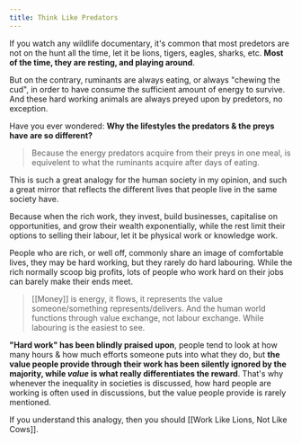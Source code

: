 ```yaml
---
title: Think Like Predators
---
```


If you watch any wildlife documentary, it's common that most predetors are not on the hunt all the time, let it be lions, tigers, eagles, sharks, etc. **Most of the time, they are resting, and playing around**.

But on the contrary, ruminants are always eating, or always "chewing the cud", in order to have consume the sufficient amount of energy to survive. And these hard working animals are always preyed upon by predetors, no exception.

Have you ever wondered: **Why the lifestyles the predators & the preys have are so different?**

> Because the energy predators acquire from their preys in one meal, is equivelent to what the ruminants acquire after days of eating.

This is such a great analogy for the human society in my opinion, and such a great mirror that reflects the different lives that people live in the same society have.

Because when the rich work, they invest, build businesses, capitalise on opportunities, and grow their wealth exponentially, while the rest limit their options to selling their labour, let it be physical work or knowledge work.

People who are rich, or well off, commonly share an image of comfortable lives, they may be hard working, but they rarely do hard labouring. While the rich normally scoop big profits, lots of people who work hard on their jobs can barely make their ends meet.

> [[Money]] is energy, it flows, it represents the value someone/something represents/delivers. And the human world functions through value exchange, not labour exchange. While labouring is the easiest to see.

**"Hard work" has been blindly praised upon**, people tend to look at how many hours & how much efforts someone puts into what they do, but **the value people provide through their work has been silently ignored by the majority, while *value* is what really differentiates the reward**. That's why whenever the inequality in societies is discussed, how hard people are working is often used in discussions, but the value people provide is rarely mentioned.

If you understand this analogy, then you should [[Work Like Lions, Not Like Cows]].